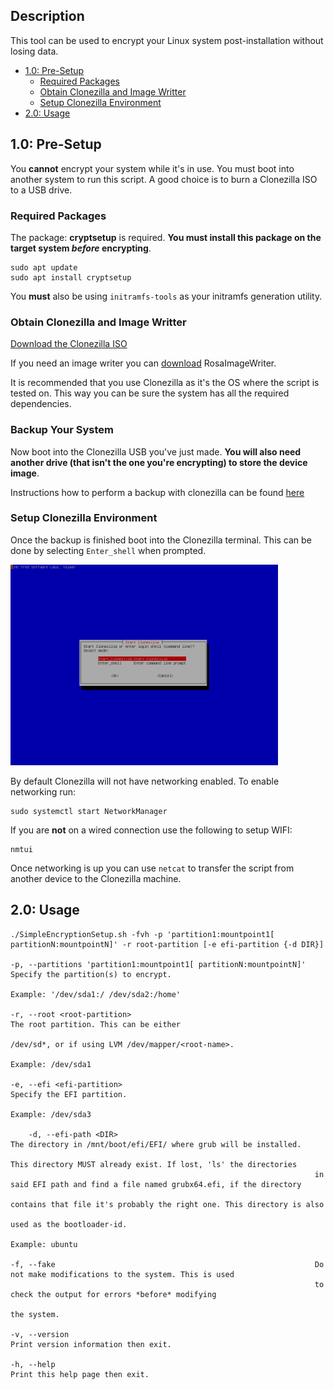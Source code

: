 ## Description

This tool can be used to encrypt your Linux system post-installation without losing data.

* <a href="#10-pre-setup">1.0: Pre-Setup</a>
  * <a href="#required-packages">Required Packages</a>
  * <a href="#obtain-clonezilla-and-image-writter">Obtain Clonezilla and Image Writter</a>
  * <a href="setup-clonezilla-environment">Setup Clonezilla Environment</a>
* <a href="#20-usage">2.0: Usage</a>

## 1.0: Pre-Setup

You <b>cannot</b> encrypt your system while it's in use. You must boot into another system to run this script.
A good choice is to burn a Clonezilla ISO to a USB drive.<br>

### Required Packages
The package: <b>cryptsetup</b> is required. <b>You must install this package on the target system <i>before</i> encrypting</b>.

    sudo apt update
    sudo apt install cryptsetup

You <b>must</b> also be using `initramfs-tools` as your initramfs generation utility.

### Obtain Clonezilla and Image Writter

<a href="https://mirrors.xtom.com/osdn/clonezilla/71822/clonezilla-live-2.6.4-10-amd64.iso">Download the Clonezilla ISO</a>

If you need an image writer you can <a href="http://wiki.rosalab.ru/ru/images/2/24/RosaImageWriter-2.6.1-lin-x86_64.txz">download</a> RosaImageWriter.

It is recommended that you use Clonezilla as it's the OS where the script is tested on. This way you can be sure the system has all the required dependencies.

### Backup Your System

Now boot into the Clonezilla USB you've just made. <b>You will also need another drive (that isn't the one you're encrypting) to store the device image</b>.

Instructions how to perform a backup with clonezilla can be found <a href="https://www.unixmen.com/backup-clone-disk-linux-using-clonezilla/">here</a>

### Setup Clonezilla Environment

Once the backup is finished boot into the Clonezilla terminal. This can be done by selecting `Enter_shell` when prompted.

<img src="./Assets/Clonezilla_backup_step_1.png" width="85%" />

By default Clonezilla will not have networking enabled. To enable networking run:

```
sudo systemctl start NetworkManager
```

If you are <b>not</b> on a wired connection use the following to setup WIFI:

```
nmtui
```

Once networking is up you can use `netcat` to transfer the script from another device to the Clonezilla machine.

## 2.0: Usage
```
./SimpleEncryptionSetup.sh -fvh -p 'partition1:mountpoint1[ partitionN:mountpointN]' -r root-partition [-e efi-partition {-d DIR}]

-p, --partitions 'partition1:mountpoint1[ partitionN:mountpointN]'  Specify the partition(s) to encrypt.
                                                                    Example: '/dev/sda1:/ /dev/sda2:/home'
                                                                    
-r, --root <root-partition>                                         The root partition. This can be either
                                                                    /dev/sd*, or if using LVM /dev/mapper/<root-name>.
                                                                    Example: /dev/sda1
                                                                    
-e, --efi <efi-partition>                                           Specify the EFI partition.
                                                                    Example: /dev/sda3
                                                                    
    -d, --efi-path <DIR>                                            The directory in /mnt/boot/efi/EFI/ where grub will be installed.
                                                                    This directory MUST already exist. If lost, 'ls' the directories 
                                                                    in said EFI path and find a file named grubx64.efi, if the directory 
                                                                    contains that file it's probably the right one. This directory is also 
                                                                    used as the bootloader-id.
                                                                    Example: ubuntu
                                                                    
-f, --fake                                                          Do not make modifications to the system. This is used
                                                                    to check the output for errors *before* modifying
                                                                    the system.

-v, --version                                                       Print version information then exit.
                                                                    
-h, --help                                                          Print this help page then exit.
```
